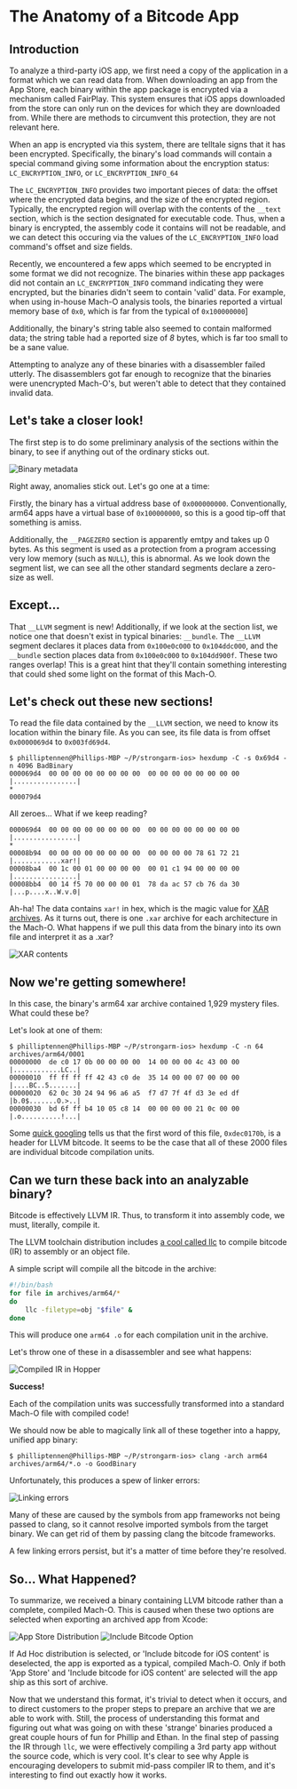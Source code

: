 # The Anatomy of a Bitcode App

## Introduction

To analyze a third-party iOS app, we first need a copy of the application in a format which we can
read data from. When downloading an app from the App Store, each binary within the app package is
encrypted via a mechanism called FairPlay. This system ensures that iOS apps downloaded from the
store can only run on the devices for which they are downloaded from. While there are
methods to circumvent this protection, they are not relevant here.

When an app is encrypted via this system, there are telltale signs that it has been encrypted.
Specifically, the binary's load commands will contain a special command
giving some information about the encryption status: `LC_ENCRYPTION_INFO`, or `LC_ENCRYPTION_INFO_64`

The `LC_ENCRYPTION_INFO` provides two important pieces of data: the offset where the
encrypted data begins, and the size of the encrypted region. Typically, the
encrypted region will overlap with the contents of the `__text` section, which is the
section designated for executable code. Thus, when a binary is encrypted, the
assembly code it contains will not be readable, and we can detect this occuring via the values of the
`LC_ENCRYPTION_INFO` load command's offset and size fields.

Recently, we encountered a few apps which seemed to be encrypted in some format we did not
recognize. The binaries within these app packages did not contain an `LC_ENCRYPTION_INFO`
command indicating they were encrypted, but the binaries didn't seem to contain
'valid' data. For example, when using in-house Mach-O analysis tools, the binaries reported a
virtual memory base of `0x0`, which is far from the typical of `0x100000000`]

Additionally, the binary's string table also seemed to contain malformed data;
the string table had a reported size of _8_ bytes, which is far too small to be a sane value.

Attempting to analyze any of these binaries with a disassembler failed utterly. The disassemblers got far
enough to recognize that the binaries were unencrypted Mach-O's, but weren't able to detect that they contained
invalid data.

## Let's take a closer look!

The first step is to do some preliminary analysis of the sections within the binary, to see
if anything out of the ordinary sticks out.

![Binary metadata](./strongarm-sections.png)

Right away, anomalies stick out. Let's go one at a time:

Firstly, the binary has a virtual address base of `0x000000000`. Conventionally, arm64 apps have a virtual base of
`0x100000000`, so this is a good tip-off that something is amiss.

Additionally, the `__PAGEZERO` section is apparently emtpy and takes up 0 bytes. As this segment is used as a protection from a
program accessing very low memory (such as `NULL`), this is abnormal. As we look down the segment list, we can see all the other
standard segments declare a zero-size as well.

## Except...

That `__LLVM` segment is new! Additionally, if we look at the section list, we notice one that doesn't exist in typical binaries:
`__bundle`. The `__LLVM` segment declares it places data from `0x100e0c000` to `0x104ddc000`, and the `__bundle` section places data
from `0x100e0c000` to `0x104dd900f`. These two ranges overlap! This is a great hint that they'll contain something interesting
that could shed some light on the format of this Mach-O.

## Let's check out these new sections!

To read the file data contained by the `__LLVM` section, we need to know its location within the binary file. As you can see, its
file data is from offset `0x0000069d4` to `0x003fd69d4`.

```
$ philliptennen@Phillips-MBP ~/P/strongarm-ios> hexdump -C -s 0x69d4 -n 4096 BadBinary
000069d4  00 00 00 00 00 00 00 00  00 00 00 00 00 00 00 00  |................|
*
000079d4
```

All zeroes... What if we keep reading?

```
000069d4  00 00 00 00 00 00 00 00  00 00 00 00 00 00 00 00  |................|
*
00008b94  00 00 00 00 00 00 00 00  00 00 00 00 78 61 72 21  |............xar!|
00008ba4  00 1c 00 01 00 00 00 00  00 01 c1 94 00 00 00 00  |................|
00008bb4  00 14 f5 70 00 00 00 01  78 da ac 57 cb 76 da 30  |...p....x..W.v.0|
```

Ah-ha! The data contains `xar!` in hex, which is the magic value for [XAR archives](https://en.wikipedia.org/wiki/Xar_(archiver)). As it turns out, there is one
`.xar` archive for each architecture in the Mach-O.
What happens if we pull this data from the binary into its own file and interpret it as a .xar?

![XAR contents](./xar.png)

## Now we're getting somewhere!

In this case, the binary's arm64 xar archive contained 1,929 mystery files. What could these be?

Let's look at one of them:
```
$ philliptennen@Phillips-MBP ~/P/strongarm-ios> hexdump -C -n 64 archives/arm64/0001
00000000  de c0 17 0b 00 00 00 00  14 00 00 00 4c 43 00 00  |............LC..|
00000010  ff ff ff ff 42 43 c0 de  35 14 00 00 07 00 00 00  |....BC..5.......|
00000020  62 0c 30 24 94 96 a6 a5  f7 d7 7f 4f d3 3e ed df  |b.0$.......O.>..|
00000030  bd 6f ff b4 10 05 c8 14  00 00 00 00 21 0c 00 00  |.o..........!...|
```

Some [quick googling](https://github.com/radare/radare2/issues/2778) tells us that the first word of this
file, `0xdec0170b`, is a header for LLVM bitcode. It seems to be the case that all of these 2000 files
are individual bitcode compilation units.

## Can we turn these back into an analyzable binary?

Bitcode is effectively LLVM IR. Thus, to transform it into assembly code, we must, literally, compile it.

The LLVM toolchain distribution includes [a cool called llc](https://llvm.org/docs/CommandGuide/llc.html)
to compile bitcode (IR) to assembly or an object file.

A simple script will compile all the bitcode in the archive:

```bash
#!/bin/bash
for file in archives/arm64/*
do
    llc -filetype=obj "$file" &
done
```

This will produce one `arm64 .o` for each compilation unit in the archive.

Let's throw one of these in a disassembler and see what happens:

![Compiled IR in Hopper](./hopper.png)

**Success!**

Each of the compilation units was successfully transformed into a standard Mach-O file with compiled code!

We should now be able to magically link all of these together into a happy, unified app binary:

```
$ philliptennen@Phillips-MBP ~/P/strongarm-ios> clang -arch arm64 archives/arm64/*.o -o GoodBinary
```

Unfortunately, this produces a spew of linker errors:

![Linking errors](./linking.png)

Many of these are caused by the symbols from app frameworks not being passed to clang, so it cannot
resolve imported symbols from the target binary. We can get rid of them by passing clang the bitcode frameworks.

A few linking errors persist, but it's a matter of time before they're resolved.

## So... What Happened?

To summarize, we received a binary containing LLVM bitcode rather than a complete, compiled Mach-O.
This is caused when these two options are selected when exporting an archived app from Xcode:

![App Store Distribution](./app-store-distribution.png)
![Include Bitcode Option](./bitcode.png)

If Ad Hoc distribution is selected, or 'Include bitcode for iOS content' is deselected,
the app is exported as a typical, compiled Mach-O. Only if both 'App Store' and 'Include bitcode
for iOS content' are selected will the app ship as this sort of archive.

Now that we understand this format, it's trivial to detect when it occurs, and to direct customers
to the proper steps to prepare an archive that we are able to work with. Still, the process of
understanding this format and figuring out what was going on with these 'strange' binaries produced
a great couple hours of fun for Phillip and Ethan. In the final step of passing the IR through `llc`,
we were effectively compiling a 3rd party app without the source code, which is very cool. It's clear to
see why Apple is encouraging developers to submit mid-pass compiler IR to them, and it's interesting
to find out exactly how it works.
